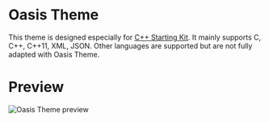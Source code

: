 # Oasis Theme

This theme is designed especially for [C++ Starting Kit](https://github.com/kodLite/cppStartingKit). It mainly supports C, C++, C++11, XML, JSON. Other languages are supported but are not fully adapted with Oasis Theme.

# Preview

![Oasis Theme preview](https://github.com/kodLite/Oasis-Theme/blob/master/screenshot/Preview-Oasis-Theme_002.jpg?raw=true)
